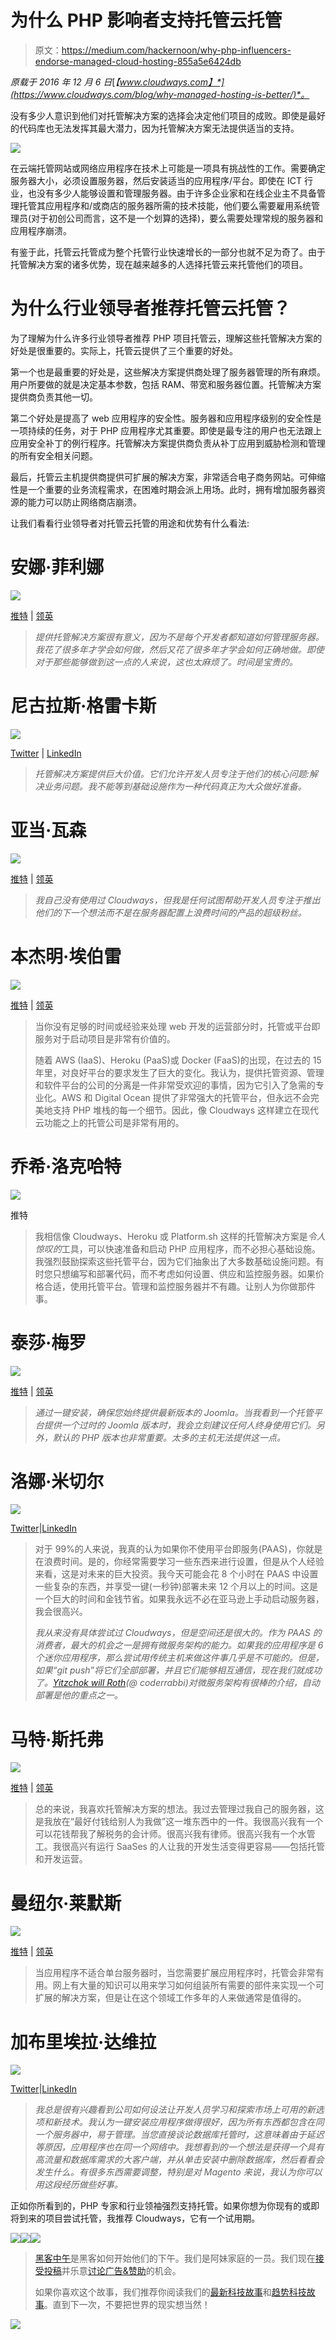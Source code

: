 # 为什么 PHP 影响者支持托管云托管

> 原文：<https://medium.com/hackernoon/why-php-influencers-endorse-managed-cloud-hosting-855a5e6424db>

*原载于 2016 年 12 月 6 日*[*【www.cloudways.com】*](https://www.cloudways.com/blog/why-managed-hosting-is-better/)*。*

没有多少人意识到他们对托管解决方案的选择会决定他们项目的成败。即使是最好的代码库也无法发挥其最大潜力，因为托管解决方案无法提供适当的支持。

![](img/809f64d3f20188efc957650805b9752b.png)

在云端托管网站或网络应用程序在技术上可能是一项具有挑战性的工作。需要确定服务器大小，必须设置服务器，然后安装适当的应用程序/平台。即使在 ICT 行业，也没有多少人能够设置和管理服务器。由于许多企业家和在线企业主不具备管理托管其应用程序和/或商店的服务器所需的技术技能，他们要么需要雇用系统管理员(对于初创公司而言，这不是一个划算的选择)，要么需要处理常规的服务器和应用程序崩溃。

有鉴于此，托管云托管成为整个托管行业快速增长的一部分也就不足为奇了。由于托管解决方案的诸多优势，现在越来越多的人选择托管云来托管他们的项目。

# 为什么行业领导者推荐托管云托管？

为了理解为什么许多行业领导者推荐 PHP 项目托管云，理解这些托管解决方案的好处是很重要的。实际上，托管云提供了三个重要的好处。

第一个也是最重要的好处是，这些解决方案提供商处理了服务器管理的所有麻烦。用户所要做的就是决定基本参数，包括 RAM、带宽和服务器位置。托管解决方案提供商负责其他一切。

第二个好处是提高了 web 应用程序的安全性。服务器和应用程序级别的安全性是一项持续的任务，对于 PHP 应用程序尤其重要。即使是最专注的用户也无法跟上应用安全补丁的例行程序。托管解决方案提供商负责从补丁应用到威胁检测和管理的所有安全相关问题。

最后，托管云主机提供商提供可扩展的解决方案，非常适合电子商务网站。可伸缩性是一个重要的业务流程需求，在困难时期会派上用场。此时，拥有增加服务器资源的能力可以防止网络商店崩溃。

让我们看看行业领导者对托管云托管的用途和优势有什么看法:

# 安娜·菲利娜

![](img/80d9c0024fb20a763006ebb58085aefe.png)

[推特](https://twitter.com/afilina) | [领英](https://www.linkedin.com/in/afilina/)

> *提供托管解决方案很有意义，因为不是每个开发者都知道如何管理服务器。我花了很多年才学会如何做，然后又花了很多年才学会如何正确地做。即使对于那些能够做到这一点的人来说，这也太麻烦了。时间是宝贵的。*

# 尼古拉斯·格雷卡斯

![](img/d1c50aeccc9ca6ecf223c37e4ff4791e.png)

[Twitter](https://twitter.com/nicolasgrekas) | [LinkedIn](https://www.linkedin.com/in/nicolasgrekas/)

> *托管解决方案提供巨大价值。它们允许开发人员专注于他们的核心问题:解决业务问题。我不能等到基础设施作为一种代码真正为大众做好准备。*

# 亚当·瓦森

![](img/2d62745f312b4fa1f472d93d27ce260f.png)

[推特](https://twitter.com/adamwathan) | [领英](https://www.linkedin.com/in/adam-wathan-9418984a/)

> *我自己没有使用过 Cloudways，但我是任何试图帮助开发人员专注于推出他们的下一个想法而不是在服务器配置上浪费时间的产品的超级粉丝。*

# 本杰明·埃伯雷

![](img/eb188b495dff61d20aa56694520e3ffb.png)

[推特](https://twitter.com/beberlei) | [领英](https://www.linkedin.com/in/benjamin-eberlei-4b5628116/)

> 当你没有足够的时间或经验来处理 web 开发的运营部分时，托管或平台即服务对于启动项目是非常有价值的。
> 
> 随着 AWS (IaaS)、Heroku (PaaS)或 Docker (FaaS)的出现，在过去的 15 年里，对良好平台的要求发生了巨大的变化。我认为，提供托管资源、管理和软件平台的公司的分离是一件非常受欢迎的事情，因为它引入了急需的专业化。AWS 和 Digital Ocean 提供了非常强大的托管平台，但永远不会完美地支持 PHP 堆栈的每一个细节。因此，像 Cloudways 这样建立在现代云功能之上的托管公司是非常有用的。

# 乔希·洛克哈特

![](img/721e3ceff27470cfbd5c6ffcd170e092.png)

推特

> 我相信像 Cloudways、Heroku 或 Platform.sh 这样的托管解决方案是*令人惊叹的*工具，可以快速准备和启动 PHP 应用程序，而不必担心基础设施。我强烈鼓励探索这些托管平台，因为它们抽象出了大多数基础设施问题。有时您只想编写和部署代码，而不考虑如何设置、供应和监控服务器。如果价格合适，使用托管平台。管理和监控服务器并不有趣。让别人为你做那件事。

# 泰莎·梅罗

![](img/ce3301ad25e94a9ddccdef68a74d20e5.png)

[推特](https://twitter.com/TessaMero) | [领英](https://www.linkedin.com/in/tessa-mero-686ba558/)

> *通过一键安装，确保您始终提供最新版本的 Joomla。当我看到一个托管平台提供一个过时的 Joomla 版本时，我会立刻建议任何人终身使用它们。另外，默认的 PHP 版本也非常重要。太多的主机无法提供这一点。*

# 洛娜·米切尔

![](img/5822633201916b7d48eae3236707f94a.png)

[Twitter](https://twitter.com/lornajane)|[LinkedIn](https://www.linkedin.com/in/lornajane/)

> 对于 99%的人来说，我真的认为如果你不使用平台即服务(PAAS)，你就是在浪费时间。是的，你经常需要学习一些东西来进行设置，但是从个人经验来看，这是对未来的巨大投资。我今天可能会花 8 个小时在 PAAS 中设置一些复杂的东西，并享受一键(一秒钟)部署未来 12 个月以上的时间。这是一个巨大的时间和金钱节省。如果我永远不必在亚马逊上手动启动服务器，我会很高兴。
> 
> *我从来没有具体尝试过 Cloudways，但是空间还是很大的。作为 PAAS 的消费者，最大的机会之一是拥有微服务架构的能力。如果我的应用程序是 6 个迷你应用程序，那么尝试用传统主机来做这件事几乎是不可能的。但是，如果“git push”将它们全部部署，并且它们能够相互通信，现在我们就成功了。*[*Yitzchok will Roth*](https://twitter.com/coderabbi)*(@ coderrabbi)对微服务架构有很棒的介绍，自动部署是他的重点之一。*

# 马特·斯托弗

![](img/fb949f65c78c76b2232b60204d218702.png)

[推特](https://twitter.com/stauffermatt) | [领英](https://www.linkedin.com/in/mattstauffer/)

> 总的来说，我喜欢托管解决方案的想法。我过去管理过我自己的服务器，这是我放在“最好付钱给别人为我做”这一堆东西中的一件。我很高兴我有一个可以花钱帮我了解税务的会计师。很高兴我有律师。很高兴我有一个水管工。我很高兴有运行 SaaSes 的人让我的开发生活变得更容易——包括托管和开发运营。

# 曼纽尔·莱默斯

![](img/95fd1953638d07c54182c559feb32cb4.png)

[推特](https://twitter.com/manuellemos) | [领英](https://www.linkedin.com/in/manuellemos/)

> 当应用程序不适合单台服务器时，当您需要扩展应用程序时，托管会非常有用。网上有大量的知识可以用来学习如何组装所有需要的部件来实现一个可扩展的解决方案，但是让在这个领域工作多年的人来做通常是值得的。

# 加布里埃拉·达维拉

![](img/b98d4c1d0389852784ea42e2e9cfc442.png)

[Twitter](https://twitter.com/gabidavila)|[LinkedIn](https://www.linkedin.com/in/gabidavila/)

> *我总是很有兴趣看到公司如何设法让开发人员学习和探索市场上可用的新选项和新技术。我认为一键安装应用程序做得很好，因为所有东西都包含在同一个服务器中，易于管理。当您直接谈论数据库托管时，这意味着由于延迟等原因，应用程序也在同一个网络中。我想看到的一个想法是获得一个具有高流量和数据库需求的大客户端，并从单击安装中删除数据库，然后看看会发生什么。有很多东西需要调整，特别是对 Magento 来说，我认为你可以用这段经历做些好事。*

正如你所看到的，PHP 专家和行业领袖强烈支持托管。如果你想为你现有的或即将到来的项目尝试托管，我推荐 Cloudways，它有一个试用期。

[![](img/50ef4044ecd4e250b5d50f368b775d38.png)](http://bit.ly/HackernoonFB)[![](img/979d9a46439d5aebbdcdca574e21dc81.png)](https://goo.gl/k7XYbx)[![](img/2930ba6bd2c12218fdbbf7e02c8746ff.png)](https://goo.gl/4ofytp)

> [黑客中午](http://bit.ly/Hackernoon)是黑客如何开始他们的下午。我们是阿妹家庭的一员。我们现在[接受投稿](http://bit.ly/hackernoonsubmission)并乐意[讨论广告&赞助](mailto:partners@amipublications.com)的机会。
> 
> 如果你喜欢这个故事，我们推荐你阅读我们的[最新科技故事](http://bit.ly/hackernoonlatestt)和[趋势科技故事](https://hackernoon.com/trending)。直到下一次，不要把世界的现实想当然！

![](img/be0ca55ba73a573dce11effb2ee80d56.png)